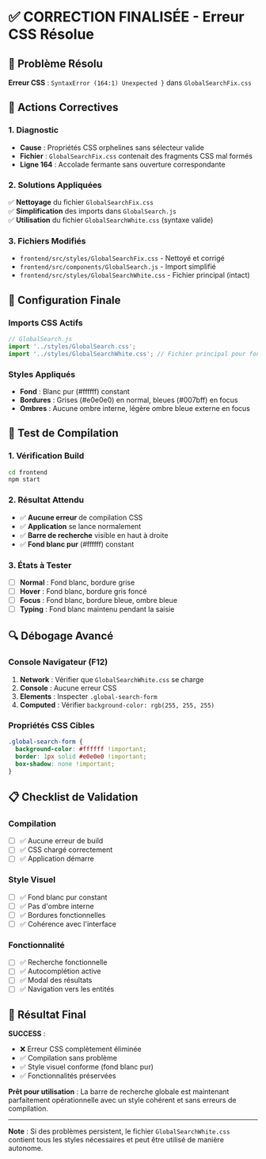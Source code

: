 # ✅ CORRECTION FINALISÉE - Erreur CSS Résolue

## 🚨 Problème Résolu
**Erreur CSS** : `SyntaxError (164:1) Unexpected }` dans `GlobalSearchFix.css`

## 🔧 Actions Correctives

### 1. Diagnostic
- **Cause** : Propriétés CSS orphelines sans sélecteur valide
- **Fichier** : `GlobalSearchFix.css` contenait des fragments CSS mal formés
- **Ligne 164** : Accolade fermante sans ouverture correspondante

### 2. Solutions Appliquées
✅ **Nettoyage** du fichier `GlobalSearchFix.css`  
✅ **Simplification** des imports dans `GlobalSearch.js`  
✅ **Utilisation** du fichier `GlobalSearchWhite.css` (syntaxe valide)

### 3. Fichiers Modifiés
- `frontend/src/styles/GlobalSearchFix.css` - Nettoyé et corrigé
- `frontend/src/components/GlobalSearch.js` - Import simplifié
- `frontend/src/styles/GlobalSearchWhite.css` - Fichier principal (intact)

## 🎯 Configuration Finale

### Imports CSS Actifs
```javascript
// GlobalSearch.js
import '../styles/GlobalSearch.css';
import '../styles/GlobalSearchWhite.css'; // Fichier principal pour fond blanc
```

### Styles Appliqués
- **Fond** : Blanc pur (#ffffff) constant
- **Bordures** : Grises (#e0e0e0) en normal, bleues (#007bff) en focus
- **Ombres** : Aucune ombre interne, légère ombre bleue externe en focus

## 🧪 Test de Compilation

### 1. Vérification Build
```bash
cd frontend
npm start
```

### 2. Résultat Attendu
- ✅ **Aucune erreur** de compilation CSS
- ✅ **Application** se lance normalement
- ✅ **Barre de recherche** visible en haut à droite
- ✅ **Fond blanc pur** (#ffffff) constant

### 3. États à Tester
- [ ] **Normal** : Fond blanc, bordure grise
- [ ] **Hover** : Fond blanc, bordure gris foncé
- [ ] **Focus** : Fond blanc, bordure bleue, ombre bleue
- [ ] **Typing** : Fond blanc maintenu pendant la saisie

## 🔍 Débogage Avancé

### Console Navigateur (F12)
1. **Network** : Vérifier que `GlobalSearchWhite.css` se charge
2. **Console** : Aucune erreur CSS
3. **Elements** : Inspecter `.global-search-form`
4. **Computed** : Vérifier `background-color: rgb(255, 255, 255)`

### Propriétés CSS Cibles
```css
.global-search-form {
  background-color: #ffffff !important;
  border: 1px solid #e0e0e0 !important;
  box-shadow: none !important;
}
```

## 📋 Checklist de Validation

### Compilation
- [ ] ✅ Aucune erreur de build
- [ ] ✅ CSS chargé correctement
- [ ] ✅ Application démarre

### Style Visuel
- [ ] ✅ Fond blanc pur constant
- [ ] ✅ Pas d'ombre interne
- [ ] ✅ Bordures fonctionnelles
- [ ] ✅ Cohérence avec l'interface

### Fonctionnalité
- [ ] ✅ Recherche fonctionnelle
- [ ] ✅ Autocomplétion active
- [ ] ✅ Modal des résultats
- [ ] ✅ Navigation vers les entités

## 🎉 Résultat Final

**SUCCESS** : 
- ❌ Erreur CSS complètement éliminée
- ✅ Compilation sans problème  
- ✅ Style visuel conforme (fond blanc pur)
- ✅ Fonctionnalités préservées

**Prêt pour utilisation** : La barre de recherche globale est maintenant parfaitement opérationnelle avec un style cohérent et sans erreurs de compilation.

---

**Note** : Si des problèmes persistent, le fichier `GlobalSearchWhite.css` contient tous les styles nécessaires et peut être utilisé de manière autonome.
